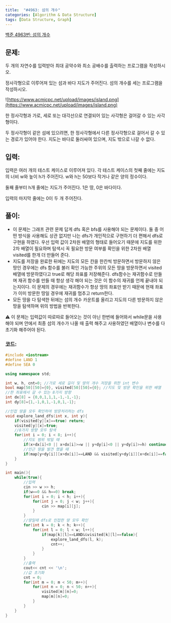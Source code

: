 ```yaml
---
title:  "#4963: 섬의 개수"
categories: [Algorithm & Data Structure]
tags: [Data Structure, Graph]
---
```


[백준 4963번: 섬의 개수](https://www.acmicpc.net/problem/4963)

## 문제:

두 개의 자연수를 입력받아 최대 공약수와 최소 공배수를 출력하는 프로그램을 작성하시오.

정사각형으로 이루어져 있는 섬과 바다 지도가 주어진다. 섬의 개수를 세는 프로그램을 작성하시오.

![https://www.acmicpc.net/upload/images/island.png](https://www.acmicpc.net/upload/images/island.png)

한 정사각형과 가로, 세로 또는 대각선으로 연결되어 있는 사각형은 걸어갈 수 있는 사각형이다.

두 정사각형이 같은 섬에 있으려면, 한 정사각형에서 다른 정사각형으로 걸어서 갈 수 있는 경로가 있어야 한다. 지도는 바다로 둘러싸여 있으며, 지도 밖으로 나갈 수 없다.

## 입력:

입력은 여러 개의 테스트 케이스로 이루어져 있다. 각 테스트 케이스의 첫째 줄에는 지도의 너비 w와 높이 h가 주어진다. w와 h는 50보다 작거나 같은 양의 정수이다.

둘째 줄부터 h개 줄에는 지도가 주어진다. 1은 땅, 0은 바다이다.

입력의 마지막 줄에는 0이 두 개 주어진다.

## 풀이:

- 이 문제는 그래프 관련 문제 답게 dfs 혹은 bfs를 사용해야 되는 문제이다. 둘 중 어떤 방식을 사용해도 상관 없지만 나는 dfs가 개인적으로 구현하기 더 편해서 dfs로 구현을 하였다. 우선 입력 값이 2차원 배열의 형태로 들어오기 때문에 지도를 위한 2차 배열이 필요하며 탐색시 꼭 필요한 방문 여부를 확인을 위한 2차원 배열 visited를 한개 더 만들어 준다.
- 지도를 저장을 완료한 뒤에는 지도의 모든 칸을 한칸씩 방문하면서 방문하지 않은 땅인 경우에는 dfs 함수를 불러 확인 가능한 주위의 모든 땅을 방문하면서 visited 배열에 방문하였다고 true로 해당 좌표를 저장해준다. dfs함수는 재귀함수로 만들며 재귀 함수를 만들 때 항상 생각 해야 되는 것은 이 함수의 재귀를 언제 끝내야 되는지이다. 이 문제의 경우에는 재귀함수가 항상 땅의 좌표만 받기 때문에 현재 좌표가 이미 방문한 땅일 경우에 재귀를 멈추고 return한다.
- 모든 땅을 다 탐색한 뒤에는 섬의 개수 카운트를 올리고 지도의 다른 방문하지 않은 땅을 탐색하며 위의 방법을 반복한다.

⚠️ 이 문제는 입력값이 따로따로 들어오는 것이 아닌 한번에 들어와서 while문을 사용해야 되며 안에서 최종 섬의 개수가 나올 때 출력 해주고 사용하였던 배열이나 변수를 다 초기화 해주어야 된다.

### 코드:

```cpp
#include <iostream>
#define LAND 1
#define SEA 0

using namespace std;

int w, h, cnt=0; //가로 세로 길이 및 땅의 개수 저장을 위한 int 변수
bool map[50][50]={0}, visited[50][50]={0}; //지도 및 방문 확인을 위한 배열
//한 좌표에서 갈 수 있는 8가지 방향
int dx[8] = {0,0,1,1,1,-1,-1,-1};
int dy[8]={1,-1,0,1,-1,0,1,-1};

//인접 땅을 모두 확인하여 방문처리하는 dfs
void explore_land_dfs(int x, int y){
	if(visited[y][x]==true) return;
	visited[y][x]=true;
	//8가지 방향 모두 탐색
	for(int i = 0; i < 8; i++){
		//지도 범위 밖일 때  
		if(x+dx[i]<0 || x+dx[i]>=w || y+dy[i]<0 || y+dy[i]>=h) continue;
		//인근 땅을 발견 했을 때
		if(map[y+dy[i]][x+dx[i]]==LAND && visited[y+dy[i]][x+dx[i]]==false) explore_land_dfs(x+dx[i],y+dy[i]);
	}
}

int main(){
	while(true){
		//입력 
		cin >> w >> h; 
		if(w==0 && h==0) break;
		for(int i = 0; i < h; i++){
			for(int j = 0; j < w; j++){
				cin >> map[i][j];
			}
		} 
		//땅일때 dfs로 인접한 땅 모두 확인 
		for(int k = 0; k < h; k++){
			for(int l = 0; l < w; l++){
				if(map[k][l]==LAND&&visited[k][l]==false){
					explore_land_dfs(l, k);
					cnt++;
				}
			}
		}
		//출력 
		cout<< cnt << '\n';
		//값 초기화 
		cnt = 0;
		for(int m = 0; m < 50; m++){
			for(int n = 0; n < 50; n++){
				visited[m][n]=0;
				map[m][n]=0;
			}
		}
	}
}
```